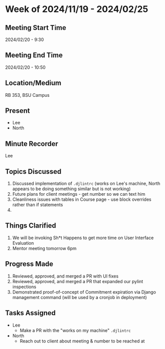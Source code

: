 # Week of 2024/11/19 - 2024/02/25

## Meeting Start Time

2024/02/20 - 9:30

## Meeting End Time

2024/02/20 - 10:50

## Location/Medium

RB 353, BSU Campus

## Present

- Lee
- North

## Minute Recorder

Lee

## Topics Discussed

1. Discussed implementation of `.djlintrc` (works on Lee's machine, North appears to be doing something similar but is not working)
2. Future plans for client meetings - get number so we can text him
3. Cleanliness issues with tables in Course page - use block overrides rather than if statements
4. 

## Things Clarified

1. We will be invoking Sh*t Happens to get more time on User Interface Evaluation 
2. Mentor meeting tomorrow 6pm

## Progress Made

1. Reviewed, approved, and merged a PR with UI fixes
2. Reviewed, approved, and merged a PR that expanded our pylint inspections
3. Demonstrated proof-of-concept of Commitment expiration via Django management command (will be used by a cronjob in deployment)

## Tasks Assigned

- Lee
    - Make a PR with the "works on my machine" `.djlintrc`
- North
    - Reach out to client about meeting & number to be reached at
